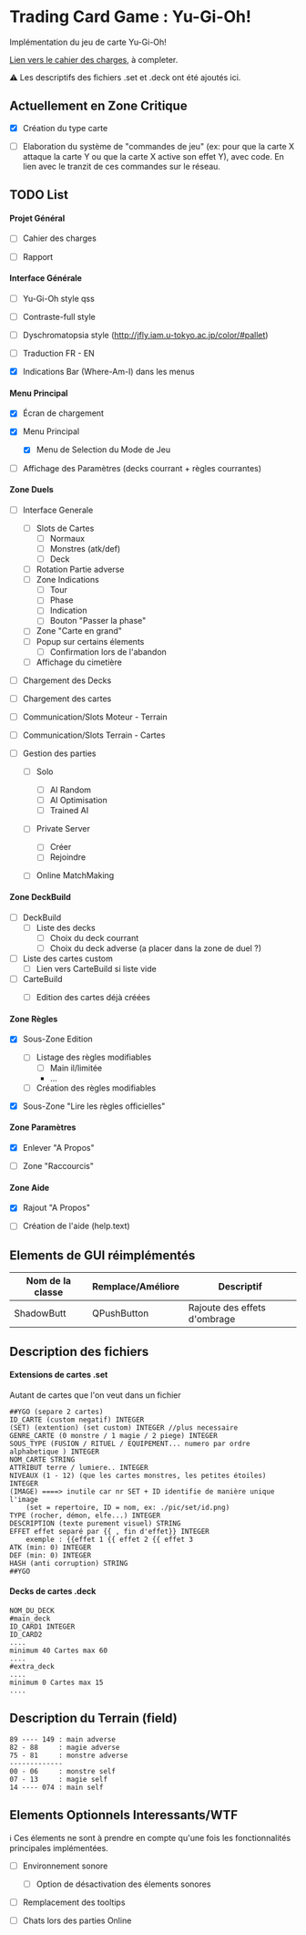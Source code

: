 # Trading Card Game : Yu-Gi-Oh!

Implémentation du jeu de carte Yu-Gi-Oh!

[Lien vers le cahier des charges](https://docs.google.com/document/d/1OeF_gmBVjo56tAUFRijaNlVDgjEvVVLkMJVCUVTZqDc/edit?usp=sharing), à completer.

:warning: Les descriptifs des fichiers .set et .deck ont été ajoutés ici.


## Actuellement en Zone Critique

 - [x] Création du type carte
 - [ ] Elaboration du système de "commandes de jeu" (ex: pour que la carte X attaque la carte Y ou que la carte X active son effet Y), avec code. En lien avec le tranzit de ces commandes sur le réseau.



## TODO List

#### Projet Général

 - [ ] Cahier des charges
 - [ ] Rapport


#### Interface Générale

 - [ ] Yu-Gi-Oh style qss
 - [ ] Contraste-full style
 - [ ] Dyschromatopsia style (http://jfly.iam.u-tokyo.ac.jp/color/#pallet)
 - [ ] Traduction FR - EN
 - [x] Indications Bar (Where-Am-I) dans les menus


#### Menu Principal

 - [x] Écran de chargement
 - [x] Menu Principal
   - [x] Menu de Selection du Mode de Jeu
   
 - [ ] Affichage des Paramètres (decks courrant + règles courrantes)


#### Zone Duels

 - [ ] Interface Generale
    - [ ] Slots de Cartes
       - [ ] Normaux
       - [ ] Monstres (atk/def)
       - [ ] Deck
    - [ ] Rotation Partie adverse
    - [ ] Zone Indications
       - [ ] Tour
       - [ ] Phase
       - [ ] Indication
       - [ ] Bouton "Passer la phase"
    - [ ] Zone "Carte en grand"
    - [ ] Popup sur certains élements
        - [ ] Confirmation lors de l'abandon
	- [ ] Affichage du cimetière
    
 - [ ] Chargement des Decks
 - [ ] Chargement des cartes
 
 - [ ] Communication/Slots Moteur - Terrain
 - [ ] Communication/Slots Terrain - Cartes
 
 - [ ] Gestion des parties
    - [ ] Solo
       - [ ] AI Random
       - [ ] AI Optimisation
       - [ ] Trained AI
    - [ ] Private Server
       - [ ] Créer
       - [ ] Rejoindre
    - [ ] Online MatchMaking


#### Zone DeckBuild

 - [ ] DeckBuild
    - [ ] Liste des decks
      - [ ] Choix du deck courrant
      - [ ] Choix du deck adverse (a placer dans la zone de duel ?)
      
 - [ ] Liste des cartes custom
    - [ ] Lien vers CarteBuild si liste vide
    
 - [ ] CarteBuild
    - [ ] Edition des cartes déjà créées


#### Zone Règles

 - [x] Sous-Zone Edition
    - [ ] Listage des règles modifiables
       - [ ] Main il/limitée
       - ... 
    - [ ] Création des règles modifiables
    
 - [x] Sous-Zone "Lire les règles officielles"


#### Zone Paramètres

 - [x] Enlever "A Propos"
 - [ ] Zone "Raccourcis"


#### Zone Aide

   - [x] Rajout "A Propos"
   - [ ] Création de l'aide (help.text)



## Elements de GUI réimplémentés

Nom de la classe | Remplace/Améliore | Descriptif
---------------- | ----------------- | ----------
ShadowButt | QPushButton | Rajoute des effets d'ombrage



## Description des fichiers 

#### Extensions de cartes .set 

Autant de cartes que l'on veut dans un fichier

```
##YGO (separe 2 cartes)
ID_CARTE (custom negatif) INTEGER
(SET) (extention) (set custom) INTEGER //plus necessaire 
GENRE_CARTE (0 monstre / 1 magie / 2 piege) INTEGER
SOUS_TYPE (FUSION / RITUEL / EQUIPEMENT... numero par ordre alphabetique ) INTEGER
NOM_CARTE STRING
ATTRIBUT terre / lumiere.. INTEGER
NIVEAUX (1 - 12) (que les cartes monstres, les petites étoiles) INTEGER
(IMAGE) ====> inutile car nr SET + ID identifie de manière unique l'image
	(set = repertoire, ID = nom, ex: ./pic/set/id.png)
TYPE (rocher, démon, elfe...) INTEGER
DESCRIPTION (texte purement visuel) STRING
EFFET effet separé par {{ , fin d'effet}} INTEGER
	exemple : {{effet 1 {{ effet 2 {{ effet 3 
ATK (min: 0) INTEGER
DEF (min: 0) INTEGER
HASH (anti corruption) STRING
##YGO
```

#### Decks de cartes .deck

```
NOM_DU_DECK
#main_deck
ID_CARD1 INTEGER
ID_CARD2
....
minimum 40 Cartes max 60
....
#extra_deck
....
minimum 0 Cartes max 15
....
```

## Description du Terrain (field)

```
89 ---- 149 : main adverse
82 - 88     : magie adverse
75 - 81     : monstre adverse
-------------
00 - 06     : monstre self
07 - 13     : magie self
14 ---- 074 : main self
```


## Elements Optionnels Interessants/WTF

:information_source: Ces élements ne sont à prendre en compte qu'une fois les fonctionnalités principales implémentées.

 - [ ] Environnement sonore
    - [ ] Option de désactivation des élements sonores
 - [ ] Remplacement des tooltips
 - [ ] Chats lors des parties Online
 
 

